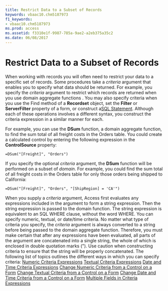 ```yaml
---
title: Restrict Data to a Subset of Records
keywords: vbaac10.chm5187973
f1_keywords:
- vbaac10.chm5187973
ms.prod: access
ms.assetid: f3310e1f-9987-785a-9ae2-a2eb375a35c2
ms.date: 06/08/2017
---
```



# Restrict Data to a Subset of Records

When working with records you will often need to restrict your data to a specific set of records. Some procedures take a  _criteria_ argument that enables you to specify what data should be returned. For example, you specify the _criteria_ argument to restrict which records are returned when you use domain aggregate functions . You may also specify criteria when you use the Find method of a **Recordset** object, set the **Filter** or **ServerFilter** property of a form, or construct a[SQL Statement](build-sql-statements-that-include-variables-and-controls.md). Although each of these operations involves a different syntax, you construct the criteria expression in a similar manner for each.

For example, you can use the **DSum** function, a domain aggregate function, to find the sum total of all freight costs in the Orders table. You could create a calculated control by entering the following expression in the **ControlSource** property:



```
=DSum("[Freight]", "Orders")
```

If you specify the optional  _criteria_ argument, the **DSum** function will be performed on a subset of _domain_. For example, you could find the sum total of all freight costs in the Orders table for only those orders being shipped to California:



```
=DSum("[Freight]", "Orders", "[ShipRegion] = 'CA'")
```

When you supply a  _criteria_ argument, Access first evaluates any expressions included in the argument to form a string expression. Then the string expression is passed to the domain function. The string expression is equivalent to an SQL WHERE clause, without the word WHERE.
You can specify numeric, textual, or date/time criteria. No matter what type of criteria you specify, the  _criteria_ argument is always converted to a string before being passed to the domain aggregate function. Therefore, you must make certain that after any expressions have been evaluated, all parts of the argument are concatenated into a single string, the whole of which is enclosed in double quotation marks (").
Use caution when constructing criteria to ensure that the string will be properly concatenated.
The following list of topics outlines the different ways in which you can specify criteria:
[Numeric Criteria Expressions](numeric-criteria-expressions.md)
[Textual Criteria Expressions](textual-criteria-expressions.md)
[Date and Time Criteria Expressions](date-and-time-criteria-expressions.md)
[Change Numeric Criteria from a Control on a Form](numeric-criteria-from-a-control-on-a-form.md)
[Change Textual Criteria from a Control on a Form](textual-criteria-from-a-control-on-a-form.md)
[Change Date and Time Criteria from a Control on a Form](date-and-time-criteria-from-a-control-on-a-form.md)
[Multiple Fields in Criteria Expressions](multiple-fields-in-criteria-expressions.md)

